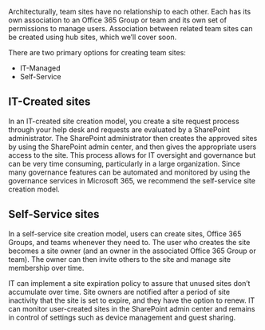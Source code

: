 Architecturally, team sites have no relationship to each other. Each has its own association to an Office 365 Group or team and its own set of permissions to manage users. Association between related team sites can be created using hub sites, which we’ll cover soon.

There are two primary options for creating team sites:

- IT-Managed
- Self-Service

## IT-Created sites

In an IT-created site creation model, you create a site request process through your help desk and requests are evaluated by a SharePoint administrator. The SharePoint administrator then creates the approved sites by using the SharePoint admin center, and then gives the appropriate users access to the site. This process allows for IT oversight and governance but can be very time consuming, particularly in a large organization. Since many governance features can be automated and monitored by using the governance services in Microsoft 365, we recommend the self-service site creation model.

## Self-Service sites

In a self-service site creation model, users can create sites, Office 365 Groups, and teams whenever they need to. The user who creates the site becomes a site owner (and an owner in the associated Office 365 Group or team). The owner can then invite others to the site and manage site membership over time.

IT can implement a site expiration policy to assure that unused sites don’t accumulate over time. Site owners are notified after a period of site inactivity that the site is set to expire, and they have the option to renew. IT can monitor user-created sites in the SharePoint admin center and remains in control of settings such as device management and guest sharing.
